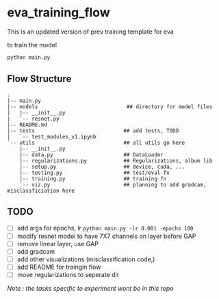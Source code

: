 # eva_training_flow
This is an updated version of prev training template for eva

to train the model
```python
python main.py
```

## Flow Structure
```
.
|-- main.py
|-- models                             ## directory for model files
|   |-- __init__.py
|   `-- resnet.py
|-- README.md
|-- tests                             ## add tests, TODO
|   `-- test_modules_v1.ipynb
`-- utils                             ## all utils go here
    |-- __init__.py
    |-- data.py                       ## DataLoader
    |-- regularizations.py            ## Regularizations, album lib
    |-- setup.py                      ## device, cuda, ...
    |-- testing.py                    ## test/eval fn
    |-- training.py                   ## training fn
    `-- viz.py                        ## planning to add gradcam, misclassficiation here
```

## TODO
- [ ] add args for epochs, lr `python main.py -lr 0.001 -epochs 100`
- [ ] modify resnet model to have 7X7 channels on layer before GAP
- [ ] remove linear layer, use GAP
- [ ] add gradcam
- [ ] add other visualizations (misclassification code,)
- [ ] add README for traingin flow
- [ ] move regularizations to seperate dir

_Note : the tasks specific to experiment wont be in this repo_
